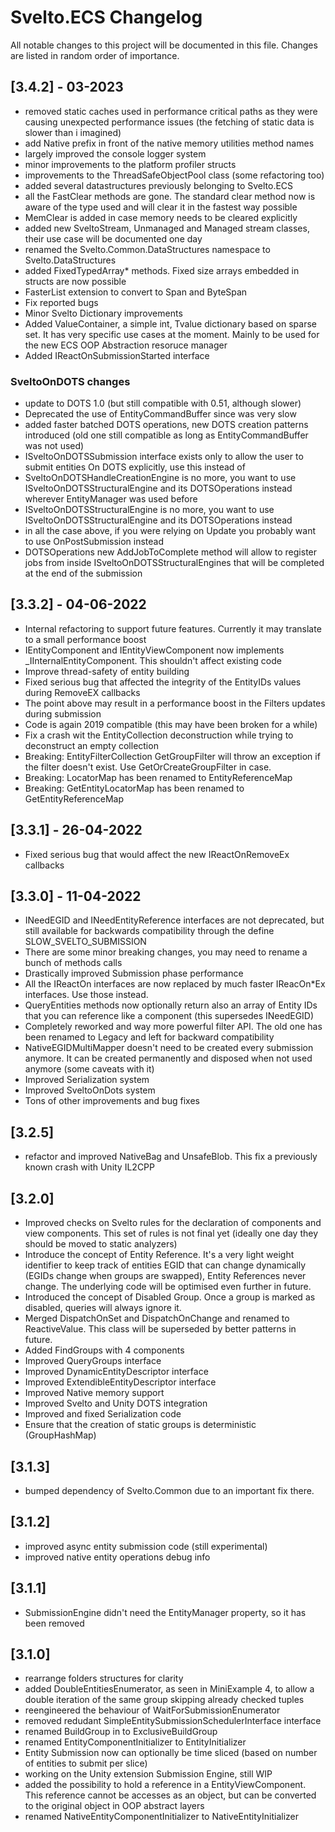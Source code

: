 # Svelto.ECS Changelog
All notable changes to this project will be documented in this file. Changes are listed in random order of importance.

## [3.4.2] - 03-2023

* removed static caches used in performance critical paths as they were causing unexpected performance issues (the fetching of static data is slower than i imagined)
* add Native prefix in front of the native memory utilities method names
* largely improved the console logger system
* minor improvements to the platform profiler structs
* improvements to the ThreadSafeObjectPool class (some refactoring too)
* added several datastructures previously belonging to Svelto.ECS
* all the FastClear methods are gone. The standard clear method now is aware of the type used and will clear it in the fastest way possible
* MemClear is added in case memory needs to be cleared explicitly
* added new SveltoStream, Unmanaged and Managed stream classes, their use case will be documented one day
* renamed the Svelto.Common.DataStructures namespace to Svelto.DataStructures
* added FixedTypedArray* methods. Fixed size arrays embedded in structs are now possible
* FasterList extension to convert to Span and ByteSpan
* Fix reported bugs
* Minor Svelto Dictionary improvements
* Added ValueContainer, a simple int, Tvalue dictionary based on sparse set. It has very specific use cases at the moment. Mainly to be used for the new ECS OOP Abstraction resoruce manager
* Added IReactOnSubmissionStarted interface

### SveltoOnDOTS changes

* update to DOTS 1.0 (but still compatible with 0.51, although slower)
* Deprecated the use of EntityCommandBuffer since was very slow
* added faster batched DOTS operations, new DOTS creation patterns introduced (old one still compatible as long as EntityCommandBuffer was not used)
* ISveltoOnDOTSSubmission interface exists only to allow the user to submit entities On DOTS explicitly, use this instead of 
* SveltoOnDOTSHandleCreationEngine is no more, you want to use ISveltoOnDOTSStructuralEngine and its DOTSOperations instead wherever EntityManager was used before
* ISveltoOnDOTSStructuralEngine is no more, you want to use ISveltoOnDOTSStructuralEngine and its DOTSOperations instead
* in all the case above, if you were relying on Update you probably want to use OnPostSubmission instead
* DOTSOperations new AddJobToComplete method will allow to register jobs from inside ISveltoOnDOTSStructuralEngines that will be completed at the end of the submission

## [3.3.2] - 04-06-2022

* Internal refactoring to support future features. Currently it may translate to a small performance boost
* IEntityComponent and IEntityViewComponent now implements _IInternalEntityComponent. This shouldn't affect existing code
* Improve thread-safety of entity building
* Fixed serious bug that affected the integrity of the EntityIDs values during RemoveEX callbacks
* The point above may result in a performance boost in the Filters updates during submission
* Code is again 2019 compatible (this may have been broken for a while)
* Fix a crash wit the EntityCollection deconstruction while trying to deconstruct an empty collection
* Breaking: EntityFilterCollection GetGroupFilter will throw an exception if the filter doesn't exist. Use GetOrCreateGroupFilter in case.
* Breaking: LocatorMap has been renamed to EntityReferenceMap
* Breaking: GetEntityLocatorMap has been renamed to GetEntityReferenceMap


## [3.3.1] - 26-04-2022

* Fixed serious bug that would affect the new IReactOnRemoveEx callbacks

## [3.3.0] - 11-04-2022

* INeedEGID and INeedEntityReference interfaces are not deprecated, but still available for backwards compatibility through the define SLOW_SVELTO_SUBMISSION
* There are some minor breaking changes, you may need to rename a bunch of methods calls
* Drastically improved Submission phase performance
* All the IReactOn interfaces are now replaced by much faster IReacOn\*Ex interfaces. Use those instead.
* QueryEntities methods now optionally return also an array of Entity IDs that you can reference like a component (this supersedes INeedEGID)
* Completely reworked and way more powerful filter API. The old one has been renamed to Legacy and left for backward compatibility
* NativeEGIDMultiMapper doesn't need to be created every submission anymore. It can be created permanently and disposed when not used anymore (some caveats with it)
* Improved Serialization system
* Improved SveltoOnDots system
* Tons of other improvements and bug fixes

## [3.2.5]

* refactor and improved NativeBag and UnsafeBlob. This fix a previously known crash with Unity IL2CPP

## [3.2.0]

* Improved checks on Svelto rules for the declaration of components and view components. This set of rules is not final yet (ideally one day they should be moved to static analyzers)
* Introduce the concept of Entity Reference. It's a very light weight identifier to keep track of entities EGID that can change dynamically (EGIDs change when groups are swapped), Entity References never change. The underlying code will be optimised even further in future.
* Introduced the concept of Disabled Group. Once a group is marked as disabled, queries will always ignore it.
* Merged DispatchOnSet and DispatchOnChange and renamed to ReactiveValue. This class will be superseded by better patterns in future.
* Added FindGroups with 4 components
* Improved QueryGroups interface
* Improved DynamicEntityDescriptor interface
* Improved ExtendibleEntityDescriptor interface
* Improved Native memory support
* Improved Svelto and Unity DOTS integration
* Improved and fixed Serialization code
* Ensure that the creation of static groups is deterministic (GroupHashMap)

## [3.1.3]

* bumped dependency of Svelto.Common due to an important fix there.

## [3.1.2]

* improved async entity submission code (still experimental)
* improved native entity operations debug info

## [3.1.1]

* SubmissionEngine didn't need the EntityManager property, so it has been removed

## [3.1.0]

* rearrange folders structures for clarity
* added DoubleEntitiesEnumerator, as seen in MiniExample 4, to allow a double iteration of the same group skipping
  already checked tuples
* reengineered the behaviour of WaitForSubmissionEnumerator
* removed redudant SimpleEntitySubmissionSchedulerInterface interface
* renamed BuildGroup in to ExclusiveBuildGroup
* renamed EntityComponentInitializer to EntityInitializer
* Entity Submission now can optionally be time sliced (based on number of entities to submit per slice)
* working on the Unity extension Submission Engine, still WIP
* added the possibility to hold a reference in a EntityViewComponent. This reference cannot be accesses as an object,
  but can be converted to the original object in OOP abstract layers
* renamed NativeEntityComponentInitializer to NativeEntityInitializer



